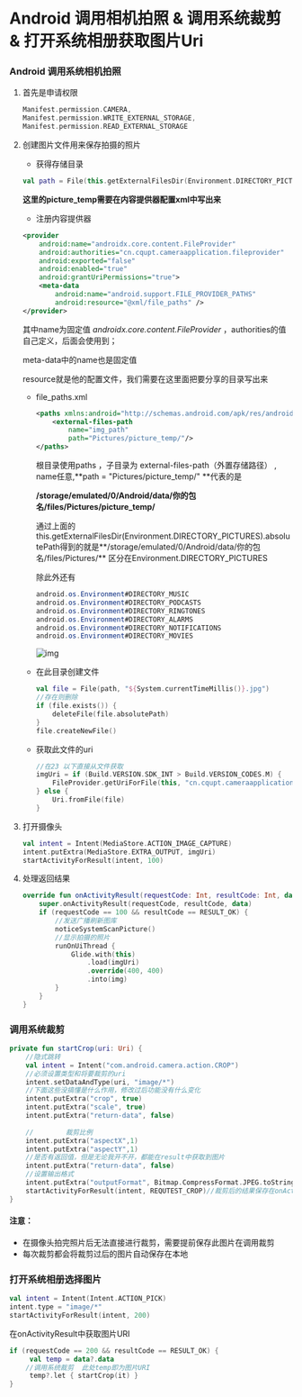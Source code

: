 # Android 调用相机拍照  & 调用系统裁剪 & 打开系统相册获取图片Uri 



### Android 调用系统相机拍照

1. 首先是申请权限

   ```kotlin
   Manifest.permission.CAMERA,
   Manifest.permission.WRITE_EXTERNAL_STORAGE,
   Manifest.permission.READ_EXTERNAL_STORAGE
   ```

2. 创建图片文件用来保存拍摄的照片

   - 获得存储目录

   ```kotlin
   val path = File(this.getExternalFilesDir(Environment.DIRECTORY_PICTURES)!!.absolutePath + File.separator + "picture_temp" + File.separator)
   ```

   **这里的picture_temp需要在内容提供器配置xml中写出来**

   - 注册内容提供器

   ```xml
   <provider
       android:name="androidx.core.content.FileProvider"
       android:authorities="cn.cqupt.cameraapplication.fileprovider"
       android:exported="false"
       android:enabled="true"
       android:grantUriPermissions="true">
       <meta-data
           android:name="android.support.FILE_PROVIDER_PATHS"
           android:resource="@xml/file_paths" />
   </provider>
   ```

   其中name为固定值 *androidx.core.content.FileProvider* ，authorities的值自己定义，后面会使用到；

   meta-data中的name也是固定值

   resource就是他的配置文件，我们需要在这里面把要分享的目录写出来

   - file_paths.xml

     ```xml
     <paths xmlns:android="http://schemas.android.com/apk/res/android">
         <external-files-path
             name="img_path"
             path="Pictures/picture_temp/"/>
     </paths>
     ```

     根目录使用paths ，子目录为 external-files-path（外置存储路径） , name任意,**path = "Pictures/picture_temp/" **代表的是

     **/storage/emulated/0/Android/data/你的包名/files/Pictures/picture_temp/**  

     通过上面的this.getExternalFilesDir(Environment.DIRECTORY_PICTURES).absolutePath得到的就是**/storage/emulated/0/Android/data/你的包名/files/Pictures/**  区分在Environment.DIRECTORY_PICTURES

     除此外还有

     ```java
     android.os.Environment#DIRECTORY_MUSIC
     android.os.Environment#DIRECTORY_PODCASTS
     android.os.Environment#DIRECTORY_RINGTONES
     android.os.Environment#DIRECTORY_ALARMS
     android.os.Environment#DIRECTORY_NOTIFICATIONS
     android.os.Environment#DIRECTORY_MOVIES
     ```

     ![img](https://img-blog.csdnimg.cn/20190103200323674.png?x-oss-process=image/watermark,type_ZmFuZ3poZW5naGVpdGk,shadow_10,text_aHR0cHM6Ly9ibG9nLmNzZG4ubmV0L3FxXzE3Njc4MjE3,size_16,color_FFFFFF,t_70)

     

   - 在此目录创建文件

     ```kotlin
     val file = File(path, "${System.currentTimeMillis()}.jpg")
     //存在则删除
     if (file.exists()) {
         deleteFile(file.absolutePath)
     }
     file.createNewFile()
     ```

   - 获取此文件的uri

     ```kotlin
     //在23 以下直接从文件获取
     imgUri = if (Build.VERSION.SDK_INT > Build.VERSION_CODES.M) {
         FileProvider.getUriForFile(this, "cn.cqupt.cameraapplication.fileprovider", file);
     } else {
         Uri.fromFile(file)
     }
     ```

3. 打开摄像头

   ```kotlin
   val intent = Intent(MediaStore.ACTION_IMAGE_CAPTURE)
   intent.putExtra(MediaStore.EXTRA_OUTPUT, imgUri)
   startActivityForResult(intent, 100)
   ```

4. 处理返回结果

   ```kotlin
   override fun onActivityResult(requestCode: Int, resultCode: Int, data: Intent?) {
       super.onActivityResult(requestCode, resultCode, data)
       if (requestCode == 100 && resultCode == RESULT_OK) {
           //发送广播刷新图库
           noticeSystemScanPicture()
           //显示拍摄的照片
           runOnUiThread {
               Glide.with(this)
                   .load(imgUri)
                   .override(400, 400)
                   .into(img)
           }
       }
   }
   ```



### 调用系统裁剪

```kotlin
private fun startCrop(uri: Uri) {
    //隐式跳转
    val intent = Intent("com.android.camera.action.CROP")
    //必须设置类型和将要裁剪的uri
    intent.setDataAndType(uri, "image/*")
    //下面这些没搞懂是什么作用，修改过后功能没有什么变化
    intent.putExtra("crop", true)
    intent.putExtra("scale", true)
    intent.putExtra("return-data", false)
    
    //        裁剪比例
    intent.putExtra("aspectX",1)
    intent.putExtra("aspectY",1)
    //是否有返回值，但是无论我开不开，都能在result中获取到图片
    intent.putExtra("return-data", false)
    //设置输出格式
    intent.putExtra("outputFormat", Bitmap.CompressFormat.JPEG.toString())
    startActivityForResult(intent, REQUTEST_CROP)//裁剪后的结果保存在onActivityResult的data：Intent中
}
```

#### 注意：

- 在摄像头拍完照片后无法直接进行裁剪，需要提前保存此图片在调用裁剪
- 每次裁剪都会将裁剪过后的图片自动保存在本地



### 打开系统相册选择图片

```kotlin
val intent = Intent(Intent.ACTION_PICK)
intent.type = "image/*"
startActivityForResult(intent, 200)
```

在onActivityResult中获取图片URI

```kotlin
if (requestCode == 200 && resultCode == RESULT_OK) {
     val temp = data?.data
    //调用系统裁剪  此处temp即为图片URI
     temp?.let { startCrop(it) }
}
```









